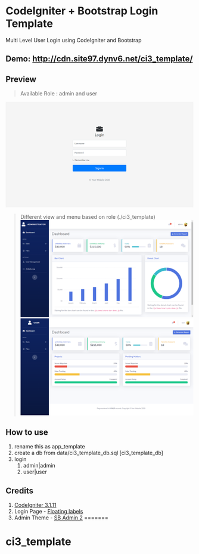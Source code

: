 # CodeIgniter + Bootstrap Login Template
 Multi Level User Login using CodeIgniter and Bootstrap
 ## Demo: http://cdn.site97.dynv6.net/ci3_template/
 
## Preview
> Available Role : admin and user

![Image of Login_Page](https://github.com/carmonamichael1426/ci3_template/blob/main/data/page_login.png)

> Different view and menu based on role (./ci3_template)
![Image of Admin_Page](https://github.com/carmonamichael1426/ci3_template/blob/main/data/page_admin.png)
![Image of User_Page](https://github.com/carmonamichael1426/ci3_template/blob/main/data/page_user.png)

## How to use
1. rename this as app_template
2. create a db from data/ci3_template_db.sql [ci3_template_db]
3. login
   1. admin|admin
   2. user|user
   
## Credits
1. [CodeIgniter 3.1.11](https://codeigniter.com/)
2. Login Page - [Floating labels](https://getbootstrap.com/docs/4.5/examples/floating-labels/)
3. Admin Theme - [SB Admin 2](https://startbootstrap.com/themes/sb-admin-2/)
=======
# ci3_template
